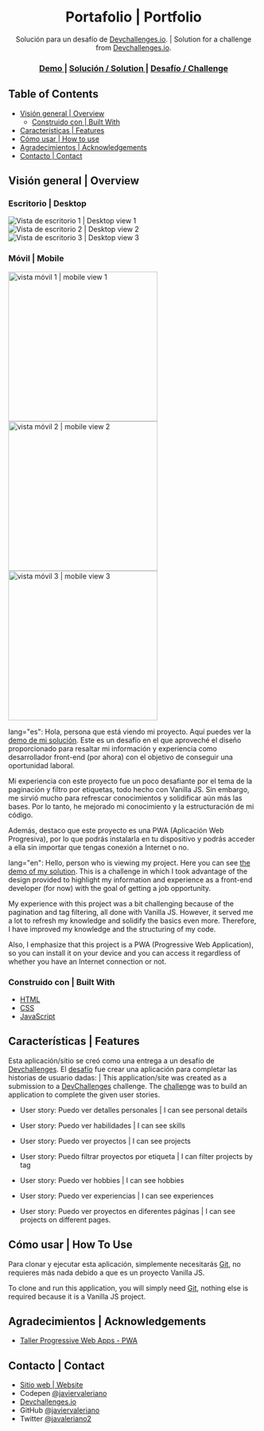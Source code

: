 <h1 align="center">Portafolio | Portfolio</h1>

<div align="center">
  Solución para un desafío de <a href="https://devchallenges.io">Devchallenges.io</a>. | Solution for a challenge from  <a href="https://devchallenges.io" target="_blank">Devchallenges.io</a>.
</div>

<div align="center">
  <h3>
    <a href="https://javiervaleriano.github.io/javiervaleriano-portfolio">
      Demo
    </a>
    <span> | </span>
    <a href="https://{your-url-to-the-solution}">
      Solución / Solution
    </a>
    <span> | </span>
    <a href="https://devchallenges.io/challenges/5ZnOYsSXM24JWnCsNFlt">
      Desafío / Challenge
    </a>
  </h3>
</div>

<!-- TABLE OF CONTENTS -->

## Table of Contents

- [Visión general | Overview](#visi%C3%B3n-general--overview)
  - [Construido con | Built With](#construido-con--built-with)
- [Características | Features](#caracter%C3%ADsticas--features)
- [Cómo usar | How to use](#how-to-use)
- [Agradecimientos | Acknowledgements](#agradecimientos--acknowledgements)
- [Contacto | Contact](#contacto--contact)

<!-- OVERVIEW -->

## Visión general | Overview

### Escritorio | Desktop

![Vista de escritorio 1 | Desktop view 1](./ss_project/desktop_1.png)
![Vista de escritorio 2 | Desktop view 2](./ss_project/desktop_2.png)
![Vista de escritorio 3 | Desktop view 3](./ss_project/desktop_3.png)

### Móvil | Mobile

<img src="./ss_project/mobile_1.png" alt="vista móvil 1 | mobile view 1" width="300" height="auto" />
<img src="./ss_project/mobile_2.png" alt="vista móvil 2 | mobile view 2" width="300" height="auto" />
<img src="./ss_project/mobile_3.png" alt="vista móvil 3 | mobile view 3" width="300" height="auto" />

lang="es": Hola, persona que está viendo mi proyecto. Aquí puedes ver la <a href="https://javiervaleriano.github.io/javiervaleriano-portfolio">demo de mi solución</a>. Este es un desafío en el que aproveché el diseño proporcionado para resaltar mi información y experiencia como desarrollador front-end (por ahora) con el objetivo de conseguir una oportunidad laboral.

Mi experiencia con este proyecto fue un poco desafiante por el tema de la paginación y filtro por etiquetas, todo hecho con Vanilla JS. Sin embargo, me sirvió mucho para refrescar conocimientos y solidificar aún más las bases. Por lo tanto, he mejorado mi conocimiento y la estructuración de mi código.

Además, destaco que este proyecto es una PWA (Aplicación Web Progresiva), por lo que podrás instalarla en tu dispositivo y podrás acceder a ella sin importar que tengas conexión a Internet o no.

lang="en": Hello, person who is viewing my project. Here you can see <a href="https://javiervaleriano.github.io/javiervaleriano-portfolio">the demo of my solution</a>. This is a challenge in which I took advantage of the design provided to highlight my information and experience as a front-end developer (for now) with the goal of getting a job opportunity.

My experience with this project was a bit challenging because of the pagination and tag filtering, all done with Vanilla JS. However, it served me a lot to refresh my knowledge and solidify the basics even more. Therefore, I have improved my knowledge and the structuring of my code.

Also, I emphasize that this project is a PWA (Progressive Web Application), so you can install it on your device and you can access it regardless of whether you have an Internet connection or not.

### Construido con | Built With

<!-- This section should list any major frameworks that you built your project using. Here are a few examples.-->

- [HTML](https://developer.mozilla.org/es/docs/Learn/HTML/Introduction_to_HTML)
- [CSS](https://developer.mozilla.org/es/docs/Learn/CSS)
- [JavaScript](https://developer.mozilla.org/es/docs/Web/JavaScript)

## Características | Features

<!-- List the features of your application or follow the template. Don't share the figma file here :) -->

Esta aplicación/sitio se creó como una entrega a un desafío de [Devchallenges](https://devchallenges.io/challenges). El [desafío](https://devchallenges.io/challenges/5ZnOYsSXM24JWnCsNFlt) fue crear una aplicación para completar las historias de usuario dadas: |
This application/site was created as a submission to a [DevChallenges](https://devchallenges.io/challenges) challenge. The [challenge](https://devchallenges.io/challenges/5ZnOYsSXM24JWnCsNFlt) was to build an application to complete the given user stories.

- User story: Puedo ver detalles personales | I can see personal details

- User story: Puedo ver habilidades | I can see skills

- User story: Puedo ver proyectos | I can see projects

- User story: Puedo filtrar proyectos por etiqueta | I can filter projects by tag

- User story: Puedo ver hobbies | I can see hobbies

- User story: Puedo ver experiencias | I can see experiences

- User story: Puedo ver proyectos en diferentes páginas | I can see projects on different pages.

## Cómo usar | How To Use

Para clonar y ejecutar esta aplicación, simplemente necesitarás [Git](https://git-scm.com), no requieres más nada debido a que es un proyecto Vanilla JS.

To clone and run this application, you will simply need [Git](https://git-scm.com), nothing else is required because it is a Vanilla JS project.

## Agradecimientos | Acknowledgements

<!-- This section should list any articles or add-ons/plugins that helps you to complete the project. This is optional but it will help you in the future. For example: -->

- [Taller Progressive Web Apps - PWA](https://www.youtube.com/playlist?list=PLvq-jIkSeTUYIw8CP2AP7QJs4GeeZdvs6)

## Contacto | Contact

- [Sitio web | Website](https://javiervaleriano.github.io/javiervaleriano-portfolio)
- Codepen [@javiervaleriano](https://codepen.io/javiervaleriano)
- [Devchallenges.io](https://devchallenges.io/portfolio/javiervaleriano)
- GitHub [@javiervaleriano](https://github.com/javiervaleriano)
- Twitter [@javaleriano2](https://twitter.com/javaleriano2)

